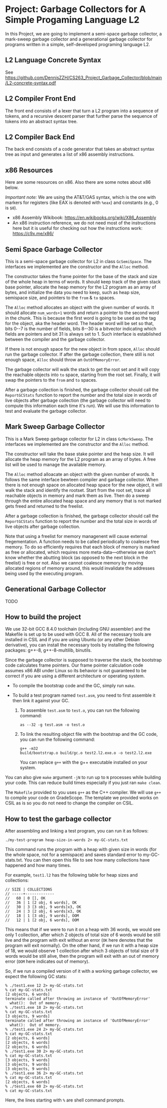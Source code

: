 # Project: Garbage Collectors for A Simple Progaming Language L2

In this Project, we are going to implement a semi-space garbage collector, a
mark-sweep garbage collector and a generational garbage collector for programs
written in a simple, self-developed programing language L2.

## L2 Language Concrete Syntax

See https://github.com/DennisZZH/CS263_Project_Garbage_Collector/blob/main/L2-concrete-syntax.pdf

## L2 Compiler Front End

The front end consists of a lexer that turn a L2 program into a sequence of tokens, and a 
recursive descent parser that further parse the sequence of tokens into an abstract syntax tree.

## L2 Compiler Back End

The back end consists of a code generator that takes an abstract syntax tree as input and 
generates a list of x86 assembly instructions.

## x86 Resources

Here are some resources on x86. Also there are some notes about x86
below.

*Important note:* We are using the AT&T/GAS syntax, which is the one
with markers for registers (like EAX is denoted with `%eax`) and
constants (e.g., 0 is `$0`).

- x86 Assembly Wikibook: https://en.wikibooks.org/wiki/X86_Assembly
- An x86 instruction reference, we do not need most of the
  instructions here but it is useful for checking out how the
  instructions work: https://c9x.me/x86/
  
## Semi Space Garbage Collector

This is a semi-space garbage collector for L2 in class `GcSemiSpace`. The
interfaces we implemented are the constructor and the `Alloc` method.

The constructor takes the frame pointer for the base of the stack and size of
the whole heap in terms of words. It should keep track of the given stack base
pointer, allocate the heap memory for the L2 program as an array of bytes, and
initialize the data you need to keep, such as heap size, semispace size, and
pointers to the `from` & `to` spaces.

The `Alloc` method allocates an object with the given number of words. It should
allocate `num_words+1` words and return a pointer to the second word in the
chunk. This is because the first word is going to be used as the tag for the
object, aka the header word. The header word will be set so that, bits 0--7 is
the number of fields, bits 8--30 is a bitvector indicating which fields are
pointers and bit 31 is always set to 1. Such interface is established between the
compiler and the garbage collector.

If there is not enough space for the new object
in from space, `Alloc` should run the garbage collector. If after the garbage
collection, there still is not enough space, `Alloc` should throw an
`OutOfMemoryError`.

The garbage collector will walk the stack to get the root set and it will copy
the reachable objects into `to` space, starting from the root set. Finally, it
will swap the pointers to the `from` and `to` spaces.

After a garbage collection is finished, the garbage collector should call the
`ReportGCStats` function to report the number and the total size in words of
live objects after garbage collection (the garbage collector will need to
compute this information each time it's run). We will use this information to
test and evaluate the garbage collector.

  
## Mark Sweep Garbage Collector
This is a Mark Sweep garbage collector for L2 in class `GcMarkSweep`. The
interfaces we implemented are the constructor and the `Alloc` method.

The constructor will take the base stake pointer and the heap size. 
It will allocate the heap memory for the L2 program as an array of bytes.
A free list will be used to manage the available memory.

The `Alloc` method alloacate an object with the given number of words. It
follows the same interface bewteen compiler and garbage collector. When there
is not enough space on allocated heap space for the new object, it will walk the stack and identify
the rootset. Start from the root set, trace all reachable objects in memory and
mark them as live. Then do a sweep through the entire allocated heap space and any memory that
is not marked gets freed and returned to the freelist.

After a garbage collection is finished, the garbage collector should call the
`ReportGCStats` function to report the number and the total size in words of
live objects after garbage collection. 

Note that using a freelist for memory managenent will cause external fregementation.
A function needs to be called periodically to coalesce free memory. To do so efficiently 
requires that each block of memory is marked as free or allocated, which requires more 
meta-data—otherwise we don’t know whether the abutting block (as opposed to the next block in the freelist)
is free or not. Also we cannot coalesce memory by moving allocated regions of memory around,
this would invalidate the addresses being used by the executing program.


## Generational Garbage Collector
TODO

## How to build the project

We use 32-bit GCC 8.4.0 toolchain (including GNU assembler) and the
Makefile is set up to be used with GCC 8. All of the necessary tools
are installed in CSIL and if you are using Ubuntu (or any other Debian
derivative), you can install the necessary tools by installing the
following packages: g++-8, g++-8-multilib, binutils.

Since the garbage collector is supposed to traverse the stack, the
bootstrap code calculates frame pointers. Our frame pointer
calculation code assumes x86 ABI under Linux so its behavior is not
guaranteed to be correct if you are using a different architecture or
operating system.

 - To compile the bootstrap code and the GC, simply run `make`.
 - To build a test program named `test.asm`, you need to first
   assemble it then link it against your GC.

   1. To assemble `test.asm` to `test.o`, you can run the following
      command:
      ```
      as --32 -g test.asm -o test.o
      ```
   2. To link the resulting object file with the bootstrap and the GC
      code, you can run the following command:
      ```
      g++ -m32
      build/bootstrap.o build/gc.o test2.l2.exe.o -o test2.l2.exe
      ```
      You can replace `g++` with the g++ executable installed on
      your system.

You can also give `make` argument `-jN` to run up to `N` processes
while building your code. This can reduce build times especially if
you just ran `make clean`.

The `Makefile` provided to you uses `g++` as the C++ compiler. We will
use `g++` to compile your code on GradeScope. The template we provided
works on CSIL as is so you do not need to change the compiler on CSIL.

## How to test the garbage collector

After assembling and linking a test program, you can run it as follows:

```
./my-test-program heap-size-in-words 2> my-GC-stats.txt
```

This command runs the program with a heap with given size in words
(for the whole space, not for a semispace) and saves standard error to
my-GC-stats.txt. You can then open this file to see how many
collections have happened and how many times.

For example, `test1.l2` has the following table for heap sizes and
collections:

```
// SIZE | COLLECTIONS
// -----+-------------
//   60 | 0 [], OK
//   36 | 1 [2 obj, 6 words], OK
//   30 | 3 [3 obj, 9 words]x3, OK
//   24 | 3 [2 obj, 6 words]x3, OK
//   18 | 1 [3 obj, 9 words], OOM
//   12 | 1 [2 obj, 6 words], OOM
```

This means that if we were to run it on a heap with 36 words, we would
see only 1 collection, after which 2 objects of total size of 6 words
would be still live and the program with exit without an error (`OK`
here denotes that the program will exit normally). On the other hand,
if we run it with a heap size of 18, we would observe 1 collection
after which 3 objects of total size of 9 words would be still alive,
then the program will exit with an out of memory error (`OOM` here
indicates out of memory).

So, if we run a compiled version of it with a
working garbage collector, we expect the following GC stats:

```
% ./test1.exe 12 2> my-GC-stats.txt
% cat my-GC-stats.txt
[2 objects, 6 words]
terminate called after throwing an instance of 'OutOfMemoryError'
  what():  Out of memory.
% ./test1.exe 18 2> my-GC-stats.txt
% cat my-GC-stats.txt
[3 objects, 9 words]
terminate called after throwing an instance of 'OutOfMemoryError'
  what():  Out of memory.
% ./test1.exe 24 2> my-GC-stats.txt
% cat my-GC-stats.txt
[2 objects, 6 words]
[2 objects, 6 words]
[2 objects, 6 words]
% ./test1.exe 30 2> my-GC-stats.txt
% cat my-GC-stats.txt
[3 objects, 9 words]
[3 objects, 9 words]
[3 objects, 9 words]
% ./test1.exe 36 2> my-GC-stats.txt
% cat my-GC-stats.txt
[2 objects, 6 words]
% ./test1.exe 60 2> my-GC-stats.txt
% cat my-GC-stats.txt
```

Here, the lines starting with `%` are shell command prompts.
